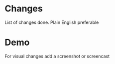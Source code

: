 # Changes
List of changes done. Plain English preferable

# Demo
For visual changes add a screenshot or screencast
